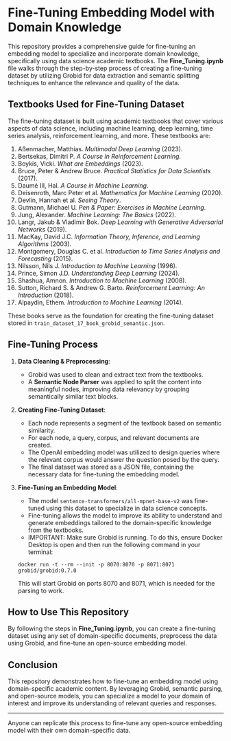 # **Fine-Tuning Embedding Model with Domain Knowledge**

This repository provides a comprehensive guide for fine-tuning an embedding model to specialize and incorporate domain knowledge, specifically using data science academic textbooks. The **Fine_Tuning.ipynb** file walks through the step-by-step process of creating a fine-tuning dataset by utilizing Grobid for data extraction and semantic splitting techniques to enhance the relevance and quality of the data.

## **Textbooks Used for Fine-Tuning Dataset**

The fine-tuning dataset is built using academic textbooks that cover various aspects of data science, including machine learning, deep learning, time series analysis, reinforcement learning, and more. These textbooks are:

1. Aßenmacher, Matthias. *Multimodal Deep Learning* (2023).
2. Bertsekas, Dimitri P. *A Course in Reinforcement Learning*.
3. Boykis, Vicki. *What are Embeddings* (2023).
4. Bruce, Peter & Andrew Bruce. *Practical Statistics for Data Scientists* (2017).
5. Daumé III, Hal. *A Course in Machine Learning*.
6. Deisenroth, Marc Peter et al. *Mathematics for Machine Learning* (2020).
7. Devlin, Hannah et al. *Seeing Theory*.
8. Gutmann, Michael U. *Pen & Paper: Exercises in Machine Learning*.
9. Jung, Alexander. *Machine Learning: The Basics* (2022).
10. Langr, Jakub & Vladimir Bok. *Deep Learning with Generative Adversarial Networks* (2019).
11. MacKay, David J.C. *Information Theory, Inference, and Learning Algorithms* (2003).
12. Montgomery, Douglas C. et al. *Introduction to Time Series Analysis and Forecasting* (2015).
13. Nilsson, Nils J. *Introduction to Machine Learning* (1996).
14. Prince, Simon J.D. *Understanding Deep Learning* (2024).
15. Shashua, Amnon. *Introduction to Machine Learning* (2008).
16. Sutton, Richard S. & Andrew G. Barto. *Reinforcement Learning: An Introduction* (2018).
17. Alpaydin, Ethem. *Introduction to Machine Learning* (2014).

These books serve as the foundation for creating the fine-tuning dataset stored in `train_dataset_17_book_grobid_semantic.json`.

## **Fine-Tuning Process**

1. **Data Cleaning & Preprocessing**:
   - Grobid was used to clean and extract text from the textbooks.
   - A **Semantic Node Parser** was applied to split the content into meaningful nodes, improving data relevancy by grouping semantically similar text blocks.

2. **Creating Fine-Tuning Dataset**:
   - Each node represents a segment of the textbook based on semantic similarity.
   - For each node, a query, corpus, and relevant documents are created.
   - The OpenAI embedding model was utilized to design queries where the relevant corpus would answer the question posed by the query.
   - The final dataset was stored as a JSON file, containing the necessary data for fine-tuning the embedding model.

3. **Fine-Tuning an Embedding Model**:
   - The model `sentence-transformers/all-mpnet-base-v2` was fine-tuned using this dataset to specialize in data science concepts.
   - Fine-tuning allows the model to improve its ability to understand and generate embeddings tailored to the domain-specific knowledge from the textbooks.
   - IMPORTANT: Make sure Grobid is running. 
   To do this, ensure Docker Desktop is open and then run the following command in your terminal:
   ```
   docker run -t --rm --init -p 8070:8070 -p 8071:8071 grobid/grobid:0.7.0
   ```
   This will start Grobid on ports 8070 and 8071, which is needed for the parsing to work.


## **How to Use This Repository**

By following the steps in **Fine_Tuning.ipynb**, you can create a fine-tuning dataset using any set of domain-specific documents, preprocess the data using Grobid, and fine-tune an open-source embedding model.

## **Conclusion**

This repository demonstrates how to fine-tune an embedding model using domain-specific academic content. By leveraging Grobid, semantic parsing, and open-source models, you can specialize a model to your domain of interest and improve its understanding of relevant queries and responses.

---

Anyone can replicate this process to fine-tune any open-source embedding model with their own domain-specific data.
